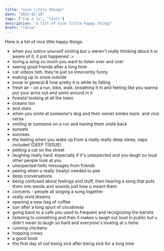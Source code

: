 ```yaml
---
title: "nice little things"
date: "2025-02-20"
tags: ["cup o jo", "lists"]
description: "a list of nice little happy things"
draft: "false"
---
```


Here is a list of nice little happy things:

- when you notice yourself smiling but u weren't really thinking about it or aware of it, it just happened :>
- loving a song so much you want to listen over and over
- seeing good friends after a long time
- cat videos heh. they're just so innocently funny
- waking up to snow outside
- snow in general & how pretty it is while its falling
- fresh air - on a run, bike, walk. breathing it in and feeling like you wanna put your arms out and swim around in it
- forests! looking at all the trees
- oceans too
- and stars
- when you smile at someone's dog and their owner smiles back. and vice versa
- smiling at someone on a run and having them smile back
- sunsets
- sunrises
- the feeling when you wake up from a really really deep sleep, naps included (DEEP TISSUE)
- petting a cat on the street
- laughing really hard. especially if it's unexpected and you laugh so loud other people look at you
- unexpected hello messages from friends
- peeing when u really (really) needed to pee
- deep conversations
- being confused about feelings and stuff, then hearing a song that puts them into words and sounds just how u meant them
- concerts - people all singing a song together
- really vivid dreams
- opening a new bag of coffee
- sun after a long spurt of cloudiness
- going back to a cafe you used to frequent and recognizing the barista
- listening to something and then it makes u laugh out loud in public but u didn't mean to laugh so hard and everyone's looking at u hehe
- running chickens
- hopping crows
- a good book
- the first day of not being sick after being sick for a long time

